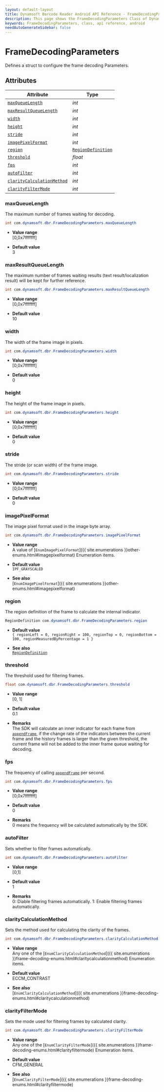 ```yaml
---
layout: default-layout
title: Dynamsoft Barcode Reader Android API Reference - FrameDecodingParameters Class
description: This page shows the FrameDecodingParameters Class of Dynamsoft Barcode Reader for Android SDK.
keywords: FrameDecodingParameters, class, api reference, android
needAutoGenerateSidebar: false
---
```



# FrameDecodingParameters

Defines a struct to configure the frame decoding Parameters.  


## Attributes
    
| Attribute | Type |
|---------- | ---- |
| [`maxQueueLength`](#maxqueuelength) | *int* |
| [`maxResultQueueLength`](#maxresultqueuelength) | *int* |
| [`width`](#width) | *int* |
| [`height`](#height) | *int* |
| [`stride`](#stride) | *int* |
| [`imagePixelFormat`](#imagepixelformat) | *int* |
| [`region`](#region) | [`RegionDefinition`](RegionDefinition.md) |
| [`threshold`](#threshold) | *float* |
| [`fps`](#fps) | *int* |
| [`autoFilter`](#autofilter) | *int* |
| [`clarityCalculationMethod`](#claritycalculationmethod) | *int* |
| [`clarityFilterMode`](#clarityfiltermode) | *int* |


### maxQueueLength

The maximum number of frames waiting for decoding.

```java
int com.dynamsoft.dbr.FrameDecodingParameters.maxQueueLength
```

- **Value range**   
    [0,0x7fffffff]   
      
- **Default value**   
    3

### maxResultQueueLength

The maximum number of frames waiting results (text result/localization result) will be kept for further reference.  

```java
int com.dynamsoft.dbr.FrameDecodingParameters.maxResultQueueLength
```

- **Value range**   
    [0,0x7fffffff]   
      
- **Default value**   
    10  

### width

The width of the frame image in pixels. 

```java
int com.dynamsoft.dbr.FrameDecodingParameters.width
```

- **Value range**   
    [0,0x7fffffff]   
      
- **Default value**   
    0  

### height

The height of the frame image in pixels.

```java
int com.dynamsoft.dbr.FrameDecodingParameters.height
```

- **Value range**   
    [0,0x7fffffff]   
      
- **Default value**   
    0  

### stride

The stride (or scan width) of the frame image.

```java
int com.dynamsoft.dbr.FrameDecodingParameters.stride
```

- **Value range**   
    [0,0x7fffffff]   
      
- **Default value**   
    0 
      
### imagePixelFormat

The image pixel format used in the image byte array.

```java
int com.dynamsoft.dbr.FrameDecodingParameters.imagePixelFormat
```

- **Value range**   
    A value of [`EnumImagePixelFormat`]({{ site.enumerations }}other-enums.html#imagepixelformat) Enumeration items.
      
- **Default value**   
    `IPF_GRAYSCALED`
    
- **See also**  
    [`EnumImagePixelFormat`]({{ site.enumerations }}other-enums.html#imagepixelformat)

### region

The region definition of the frame to calculate the internal indicator.  

```java
RegionDefinition com.dynamsoft.dbr.FrameDecodingParameters.region
```

- **Default value**  
    `{ regionLeft = 0, regionRight = 100, regionTop = 0, regionBottom = 100, regionMeasuredByPercentage = 1 }`
      
- **See also**   
    [`RegionDefinition`](RegionDefinition.md)
     
### threshold

The threshold used for filtering frames.

```java
float com.dynamsoft.dbr.FrameDecodingParameters.threshold
```
- **Value range**   
    [0, 1]
      
- **Default value**   
    0.1

- **Remarks**  
    The SDK will calculate an inner indicator for each frame from [`appendFrame`](../BarcodeReader/video.md#appendframe), if the change rate of the indicators between the current frame and the history frames is larger than the given threshold, the current frame will not be added to the inner frame queue waiting for decoding.

### fps

The frequency of calling [`appendFrame`](../BarcodeReader/video.md#appendframe) per second.

```java
int com.dynamsoft.dbr.FrameDecodingParameters.fps
```

- **Value range**   
    [0,0x7fffffff]
      
- **Default value**   
    0  
    
- **Remarks**  
    0 means the frequency will be calculated automatically by the SDK.

### autoFilter

Sets whether to filter frames automatically.

```java
int com.dynamsoft.dbr.FrameDecodingParameters.autoFilter
```

- **Value range**   
    [0,1]
      
- **Default value**   
    1  
    
- **Remarks**  
    0: Diable filtering frames automatically. 1: Enable filtering frames automatically. 

### clarityCalculationMethod

Sets the method used for calculating the clarity of the frames.

```java
int com.dynamsoft.dbr.FrameDecodingParameters.clarityCalculationMethod
```

- **Value range**   
    Any one of the [`EnumClarityCalculationMethod`]({{ site.enumerations }}frame-decoding-enums.html#claritycalculationmethod) Enumeration items.   
      
- **Default value**   
    ECCM_CONTRAST   
    
- **See also**  
    [`EnumClarityCalculationMethod`]({{ site.enumerations }}frame-decoding-enums.html#claritycalculationmethod)    

### clarityFilterMode

Sets the mode used for filtering frames by calculated clarity.

```java
int com.dynamsoft.dbr.FrameDecodingParameters.clarityFilterMode
```

- **Value range**   
    Any one of the [`EnumClarityFilterMode`]({{ site.enumerations }}frame-decoding-enums.html#clarityfiltermode) Enumeration items.   
      
- **Default value**   
    CFM_GENERAL   
    
- **See also**  
    [`EnumClarityFilterMode`]({{ site.enumerations }}frame-decoding-enums.html#clarityfiltermode)    


